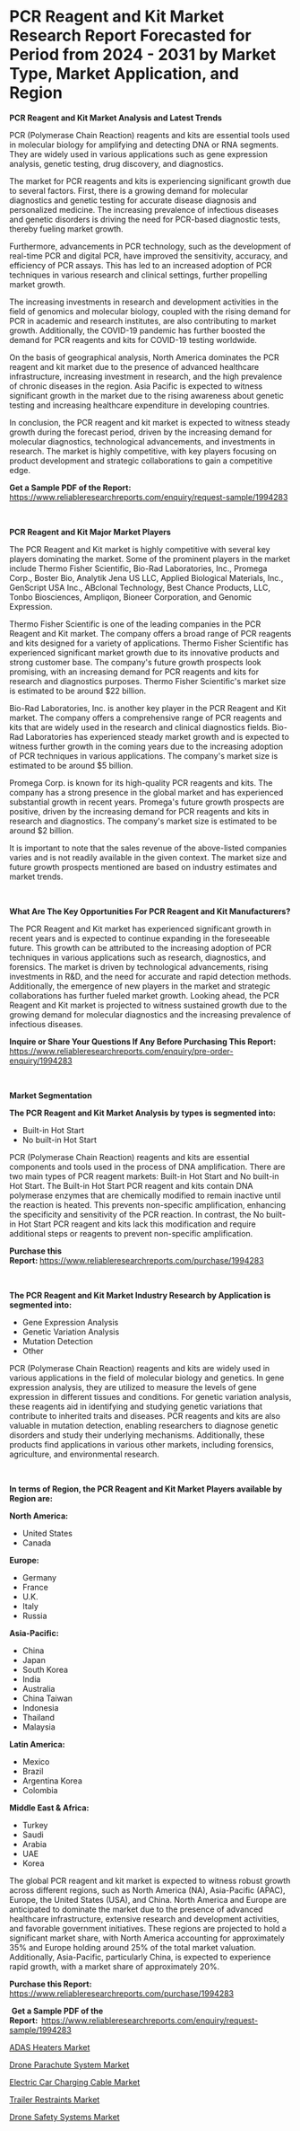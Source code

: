 <p><h1>PCR Reagent and Kit Market Research Report Forecasted for Period from 2024 -  2031 by Market Type, Market Application, and Region</h1></p><p><strong>PCR Reagent and Kit Market Analysis and Latest Trends</strong></p>
<p><p>PCR (Polymerase Chain Reaction) reagents and kits are essential tools used in molecular biology for amplifying and detecting DNA or RNA segments. They are widely used in various applications such as gene expression analysis, genetic testing, drug discovery, and diagnostics.</p><p>The market for PCR reagents and kits is experiencing significant growth due to several factors. First, there is a growing demand for molecular diagnostics and genetic testing for accurate disease diagnosis and personalized medicine. The increasing prevalence of infectious diseases and genetic disorders is driving the need for PCR-based diagnostic tests, thereby fueling market growth.</p><p>Furthermore, advancements in PCR technology, such as the development of real-time PCR and digital PCR, have improved the sensitivity, accuracy, and efficiency of PCR assays. This has led to an increased adoption of PCR techniques in various research and clinical settings, further propelling market growth.</p><p>The increasing investments in research and development activities in the field of genomics and molecular biology, coupled with the rising demand for PCR in academic and research institutes, are also contributing to market growth. Additionally, the COVID-19 pandemic has further boosted the demand for PCR reagents and kits for COVID-19 testing worldwide.</p><p>On the basis of geographical analysis, North America dominates the PCR reagent and kit market due to the presence of advanced healthcare infrastructure, increasing investment in research, and the high prevalence of chronic diseases in the region. Asia Pacific is expected to witness significant growth in the market due to the rising awareness about genetic testing and increasing healthcare expenditure in developing countries.</p><p>In conclusion, the PCR reagent and kit market is expected to witness steady growth during the forecast period, driven by the increasing demand for molecular diagnostics, technological advancements, and investments in research. The market is highly competitive, with key players focusing on product development and strategic collaborations to gain a competitive edge.</p></p>
<p><strong>Get a Sample PDF of the Report:&nbsp;</strong> <a href="https://www.reliableresearchreports.com/enquiry/request-sample/1994283">https://www.reliableresearchreports.com/enquiry/request-sample/1994283</a></p>
<p>&nbsp;</p>
<p><strong>PCR Reagent and Kit Major Market Players</strong></p>
<p><p>The PCR Reagent and Kit market is highly competitive with several key players dominating the market. Some of the prominent players in the market include Thermo Fisher Scientific, Bio-Rad Laboratories, Inc., Promega Corp., Boster Bio, Analytik Jena US LLC, Applied Biological Materials, Inc., GenScript USA Inc., ABclonal Technology, Best Chance Products, LLC, Tonbo Biosciences, Ampliqon, Bioneer Corporation, and Genomic Expression.</p><p>Thermo Fisher Scientific is one of the leading companies in the PCR Reagent and Kit market. The company offers a broad range of PCR reagents and kits designed for a variety of applications. Thermo Fisher Scientific has experienced significant market growth due to its innovative products and strong customer base. The company's future growth prospects look promising, with an increasing demand for PCR reagents and kits for research and diagnostics purposes. Thermo Fisher Scientific's market size is estimated to be around $22 billion.</p><p>Bio-Rad Laboratories, Inc. is another key player in the PCR Reagent and Kit market. The company offers a comprehensive range of PCR reagents and kits that are widely used in the research and clinical diagnostics fields. Bio-Rad Laboratories has experienced steady market growth and is expected to witness further growth in the coming years due to the increasing adoption of PCR techniques in various applications. The company's market size is estimated to be around $5 billion.</p><p>Promega Corp. is known for its high-quality PCR reagents and kits. The company has a strong presence in the global market and has experienced substantial growth in recent years. Promega's future growth prospects are positive, driven by the increasing demand for PCR reagents and kits in research and diagnostics. The company's market size is estimated to be around $2 billion.</p><p>It is important to note that the sales revenue of the above-listed companies varies and is not readily available in the given context. The market size and future growth prospects mentioned are based on industry estimates and market trends.</p></p>
<p>&nbsp;</p>
<p><strong>What Are The Key Opportunities For PCR Reagent and Kit Manufacturers?</strong></p>
<p><p>The PCR Reagent and Kit market has experienced significant growth in recent years and is expected to continue expanding in the foreseeable future. This growth can be attributed to the increasing adoption of PCR techniques in various applications such as research, diagnostics, and forensics. The market is driven by technological advancements, rising investments in R&D, and the need for accurate and rapid detection methods. Additionally, the emergence of new players in the market and strategic collaborations has further fueled market growth. Looking ahead, the PCR Reagent and Kit market is projected to witness sustained growth due to the growing demand for molecular diagnostics and the increasing prevalence of infectious diseases.</p></p>
<p><strong>Inquire or Share Your Questions If Any Before Purchasing This Report:</strong> <a href="https://www.reliableresearchreports.com/enquiry/pre-order-enquiry/1994283">https://www.reliableresearchreports.com/enquiry/pre-order-enquiry/1994283</a></p>
<p>&nbsp;</p>
<p><strong>Market Segmentation</strong></p>
<p><strong>The PCR Reagent and Kit Market Analysis by types is segmented into:</strong></p>
<p><ul><li>Built-in Hot Start</li><li>No built-in Hot Start</li></ul></p>
<p><p>PCR (Polymerase Chain Reaction) reagents and kits are essential components and tools used in the process of DNA amplification. There are two main types of PCR reagent markets: Built-in Hot Start and No built-in Hot Start. The Built-in Hot Start PCR reagent and kits contain DNA polymerase enzymes that are chemically modified to remain inactive until the reaction is heated. This prevents non-specific amplification, enhancing the specificity and sensitivity of the PCR reaction. In contrast, the No built-in Hot Start PCR reagent and kits lack this modification and require additional steps or reagents to prevent non-specific amplification.</p></p>
<p><strong>Purchase this Report:&nbsp;</strong><a href="https://www.reliableresearchreports.com/purchase/1994283">https://www.reliableresearchreports.com/purchase/1994283</a></p>
<p>&nbsp;</p>
<p><strong>The PCR Reagent and Kit Market Industry Research by Application is segmented into:</strong></p>
<p><ul><li>Gene Expression Analysis</li><li>Genetic Variation Analysis</li><li>Mutation Detection</li><li>Other</li></ul></p>
<p><p>PCR (Polymerase Chain Reaction) reagents and kits are widely used in various applications in the field of molecular biology and genetics. In gene expression analysis, they are utilized to measure the levels of gene expression in different tissues and conditions. For genetic variation analysis, these reagents aid in identifying and studying genetic variations that contribute to inherited traits and diseases. PCR reagents and kits are also valuable in mutation detection, enabling researchers to diagnose genetic disorders and study their underlying mechanisms. Additionally, these products find applications in various other markets, including forensics, agriculture, and environmental research.</p></p>
<p>&nbsp;</p>
<p><strong>In terms of Region, the PCR Reagent and Kit Market Players available by Region are:</strong></p>
<p>
    <p> <strong> North America: </strong>
        <ul>
            <li>United States</li>
            <li>Canada</li>
        </ul>
        </p> 
    <p> <strong> Europe: </strong>
        <ul>
            <li>Germany</li>
            <li>France</li>
            <li>U.K.</li>
            <li>Italy</li>
            <li>Russia</li>
        </ul>
        </p> 
    <p> <strong> Asia-Pacific: </strong>
        <ul>
            <li>China</li>
            <li>Japan</li>
            <li>South Korea</li>
            <li>India</li>
            <li>Australia</li>
            <li>China Taiwan</li>
            <li>Indonesia</li>
            <li>Thailand</li>
            <li>Malaysia</li>
        </ul>
        </p> 
    <p> <strong> Latin America: </strong>
        <ul>
            <li>Mexico</li>
            <li>Brazil</li>
            <li>Argentina Korea</li>
            <li>Colombia</li>
        </ul>
        </p> 
    <p> <strong> Middle East & Africa: </strong>
        <ul>
            <li>Turkey</li>
            <li>Saudi</li>
            <li>Arabia</li>
            <li>UAE</li>
            <li>Korea</li>
        </ul>
    </p>
    </p>
<p><p>The global PCR reagent and kit market is expected to witness robust growth across different regions, such as North America (NA), Asia-Pacific (APAC), Europe, the United States (USA), and China. North America and Europe are anticipated to dominate the market due to the presence of advanced healthcare infrastructure, extensive research and development activities, and favorable government initiatives. These regions are projected to hold a significant market share, with North America accounting for approximately 35% and Europe holding around 25% of the total market valuation. Additionally, Asia-Pacific, particularly China, is expected to experience rapid growth, with a market share of approximately 20%.</p></p>
<p><strong>Purchase this Report: </strong><a href="https://www.reliableresearchreports.com/purchase/1994283">https://www.reliableresearchreports.com/purchase/1994283</a></p>
<p>&nbsp;<strong>Get a Sample PDF of the Report:&nbsp;&nbsp;</strong><a href="https://www.reliableresearchreports.com/enquiry/request-sample/1994283">https://www.reliableresearchreports.com/enquiry/request-sample/1994283</a></p>
<p><strong></strong></p>
<p><p><a href="https://medium.com/@soloncarter43/adas-heaters-market-comprehensive-assessment-by-type-application-and-geography-cea6ee017451">ADAS Heaters Market</a></p><p><a href="https://medium.com/@soloncarter43/analyzing-drone-parachute-system-market-global-industry-perspective-and-forecast-2024-to-2031-719d9f11d106">Drone Parachute System Market</a></p><p><a href="https://medium.com/@soloncarter43/analyzing-electric-car-charging-cable-market-global-industry-perspective-and-forecast-2024-to-0feedf754165">Electric Car Charging Cable Market</a></p><p><a href="https://medium.com/@soloncarter43/analyzing-trailer-restraints-market-global-industry-perspective-and-forecast-2024-to-2031-da5c1c4d210e">Trailer Restraints Market</a></p><p><a href="https://medium.com/@soloncarter43/drone-safety-systems-market-size-market-outlook-and-market-forecast-2024-to-2031-c2dddcba7c1e">Drone Safety Systems Market</a></p></p>